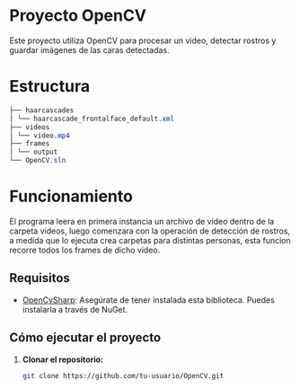# Proyecto OpenCV

Este proyecto utiliza OpenCV para procesar un video, detectar rostros y guardar imágenes de las caras detectadas.

# Estructura


```CSS
├── haarcascades
│ └── haarcascade_frontalface_default.xml
├── videos
│ └── video.mp4
├── frames
│ └── output
└── OpenCV.sln
```
# Funcionamiento
El programa leera en primera instancia un archivo de video dentro de la carpeta videos, luego comenzara con la operación de detección de rostros, a medida que lo ejecuta crea carpetas para distintas personas, esta funcion recorre todos los frames de dicho video.

## Requisitos

- [OpenCvSharp](https://github.com/shimat/opencvsharp): Asegúrate de tener instalada esta biblioteca. Puedes instalarla a través de NuGet.

## Cómo ejecutar el proyecto

1. **Clonar el repositorio:**
   ```bash
   git clone https://github.com/tu-usuario/OpenCV.git
